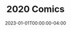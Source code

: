 ---
title: "2020 Comics"
type: "manual-list"
date: 2023-01-01T00:00:00-04:00
draft: false
categories: ["Projects", "Grafald"]
is_subpage: true
exclude_from_nav: true
manual_links:
    - projects/grafald/comics/bonus_41.md
---